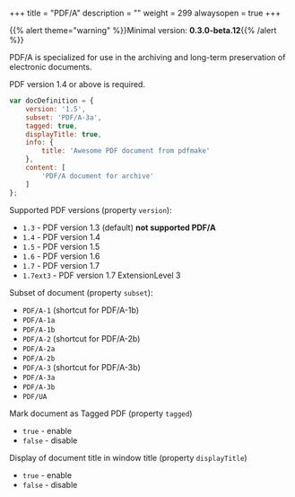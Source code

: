 +++
title = "PDF/A"
description = ""
weight = 299
alwaysopen = true
+++

{{% alert theme="warning" %}}Minimal version: **0.3.0-beta.12**{{% /alert %}}

PDF/A is specialized for use in the archiving and long-term preservation of electronic documents.

PDF version 1.4 or above is required.

```js
var docDefinition = {
    version: '1.5',
    subset: 'PDF/A-3a',
    tagged: true,
    displayTitle: true,
    info: {
        title: 'Awesome PDF document from pdfmake'
    },
    content: [
        'PDF/A document for archive'
    ]
};
```

Supported PDF versions (property `version`):
- `1.3` - PDF version 1.3 (default) **not supported PDF/A**
- `1.4` - PDF version 1.4
- `1.5` - PDF version 1.5
- `1.6` - PDF version 1.6
- `1.7` - PDF version 1.7
- `1.7ext3` - PDF version 1.7 ExtensionLevel 3

Subset of document (property `subset`):
- `PDF/A-1` (shortcut for PDF/A-1b)  
- `PDF/A-1a`
- `PDF/A-1b`
- `PDF/A-2` (shortcut for PDF/A-2b)
- `PDF/A-2a`
- `PDF/A-2b`
- `PDF/A-3` (shortcut for PDF/A-3b)
- `PDF/A-3a`
- `PDF/A-3b`
- `PDF/UA`

Mark document as Tagged PDF (property `tagged`)
- `true` - enable
- `false` - disable

Display of document title in window title (property `displayTitle`)
- `true` - enable
- `false` - disable